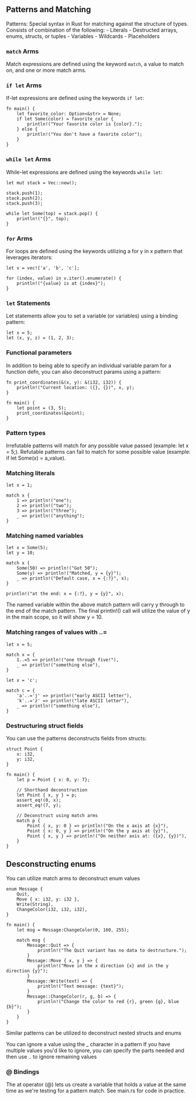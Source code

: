 ## Patterns and Matching

Patterns: Special syntax in Rust for matching against the structure of types.
Consists of combination of the following:
    - Literals
    - Destructed arrays, enums, structs, or tuples
    - Variables
    - Wildcards
    - Placeholders

### `match` Arms
Match expressions are defined using the keyword `match`, a value to match on, and one or more match arms.

### `if let` Arms
If-let expressions are defined using the keywords `if let`:

```
fn main() {
    let favorite_color: Option<&str> = None;
    if let Some(color) = favorite_color {
        println!("Your favorite color is {color}.");
    } else {
        println!("You don't have a favorite color");
    }
}
```

### `while let` Arms
While-let expressions are defined using the keywords `while let`:

```
let mut stack = Vec::new();

stack.push(1);
stack.push(2);
stack.push(3);

while let Some(top) = stack.pop() {
    println!("{}", top);
}
```

### `for` Arms
For loops are defined using the keywords utilizing a for y in x pattern that leverages iterators:

```
let v = vec!['a', 'b', 'c'];

for (index, value) in v.iter().enumerate() {
    println!("{value} is at {index}");
}
```

### `let` Statements
Let statements allow you to set a variable (or variables) using a binding pattern:

```
let x = 5;
let (x, y, z) = (1, 2, 3);
```

### Functional parameters
In addition to being able to specify an individual variable param for a function defn, you can also deconstruct params using a pattern:

```
fn print_coordinates(&(x, y): &(i32, i32)) {
    println!("Current location: ({}, {})", x, y);
}

fn main() {
    let point = (3, 5);
    print_coordinates(&point);
}
```

### Pattern types
Irrefutable patterns will match for any possible value passed (example: let x = 5;).
Refutable patterns can fail to match for some possible value (example: if let Some(x) = a_value).

### Matching literals
```
let x = 1;

match x {
    1 => println!("one");
    2 => println!("two");
    3 => println!("three");
    _ => println!("anything");
}
```

### Matching named variables

```
let x = Some(5);
let y = 10;

match x {
    Some(50) => println!("Got 50");
    Some(y) => println!("Matched, y = {y}");
    _ => println!("Default case, x = {:?}", x);
}

println!("at the end: x = {:?}, y = {y}", x);
```
The named variable within the above match pattern will carry y through to the end of the match pattern.
The final println!() call will utilize the value of y in the main scope, so it will show y = 10.

### Matching ranges of values with ..=

```
let x = 5;

match x = {
    1..=5 => println!("one through five!"),
    _ => println!("something else"),
}

let x = 'c';

match c = {
    'a'..='j' => println!("early ASCII letter"),
    'k'..='z' => println!("late ASCII letter"),
    _ => println!("something else"),
}
```

### Destructuring struct fields
You can use the patterns deconstructs fields from structs:
```
struct Point {
    x: i32,
    y: i32,
}

fn main() {
    let p = Point { x: 0, y: 7};

    // Shorthand deconstruction
    let Point { x, y } = p;
    assert_eq!(0, x);
    assert_eq!(7, y);

    // Deconstruct using match arms
    match p {
        Point { x, y: 0 } => println!("On the x axis at {x}"),
        Point { x: 0, y } => println!("On the y axis at {y}"),
        Point { x, y } => println!("On neither axis at: ({x}, {y})"),
    }
}
```

## Desconstructing enums

You can utilize match arms to deconstruct enum values
```
enum Message {
    Quit,
    Move { x: i32, y: i32 },
    Write(String),
    ChangeColor(i32, i32, i32),
}

fn main() {
    let msg = Message:ChangeColor(0, 160, 255);

    match msg {
        Message::Quit => {
            println!("The Quit variant has no data to destructure.");
        }
        Message::Move { x, y } => {
            println!("Move in the x direction {x} and in the y direction {y}");
        }
        Message::Write(text) => {
            println!("Text message: {text}");
        }
        Message::ChangeColor(r, g, b) => {
            println!("Change the color to red {r}, green {g}, blue {b}");
        }
    }
}
```

Similar patterns can be utilized to deconstruct nested structs and enums

You can ignore a value using the _ character in a pattern
If you have multiple values you'd like to ignore, you can specify the parts needed and then use .. to ignore remaining values

### @ Bindings

The at operator (@) lets us create a variable that holds a value at the same time as we're testing for a pattern match.
See main.rs for code in practice.
